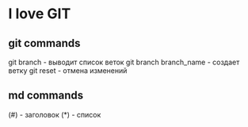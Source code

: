 # I love GIT 

## git commands
git branch - выводит список веток
git branch branch_name - создает ветку
git reset - отмена изменений

## md commands
(#) - заголовок
(*) - список



